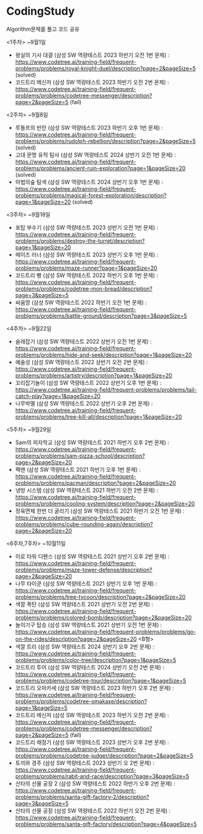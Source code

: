 # CodingStudy
Algorithm문제를 풀고 코드 공유

<1주차> ~9월1일
- 왕실의 기사 대결 (삼성 SW 역량테스트 2023 하반기 오전 1번 문제) : https://www.codetree.ai/training-field/frequent-problems/problems/royal-knight-duel/description?page=2&pageSize=5 (solved)
- 코드트리 메신저 (삼성 SW 역량테스트 2023 하반기 오전 2번 문제) : https://www.codetree.ai/training-field/frequent-problems/problems/codetree-messenger/description?page=2&pageSize=5 (fail)

<2주차> ~9월8일
- 루돌프의 반란 (삼성 SW 역량테스트 2023 하반기 오후 1번 문제) : https://www.codetree.ai/training-field/frequent-problems/problems/rudolph-rebellion/description?page=2&pageSize=5 (solved)
- 고대 문명 유적 탐사 (삼성 SW 역량테스트 2024 상반기 오전 1번 문제) : https://www.codetree.ai/training-field/frequent-problems/problems/ancient-ruin-exploration?page=1&pageSize=20 (solved)
- 마법의숲 탐색 (삼성 SW 역량테스트 2024 상반기 오후 1번 문제) : https://www.codetree.ai/training-field/frequent-problems/problems/magical-forest-exploration/description?page=1&pageSize=20 (solved)

<3주차> ~9월18일
- 포탑 부수기 (삼성 SW 역량테스트 2023 상반기 오전 1번 문제) : https://www.codetree.ai/training-field/frequent-problems/problems/destroy-the-turret/description?page=1&pageSize=20
- 메이즈 러너 (삼성 SW 역량테스트 2023 상반기 오후 1번 문제) : https://www.codetree.ai/training-field/frequent-problems/problems/maze-runner?page=1&pageSize=20
- 코드트리 빵 (삼성 SW 역량테스트 2022 하반기 오후 1번 문제) : https://www.codetree.ai/training-field/frequent-problems/problems/codetree-mon-bread/description?page=3&pageSize=5
- 싸움땅 (삼성 SW 역량테스트 2022 하반기 오전 1번 문제) : https://www.codetree.ai/training-field/frequent-problems/problems/battle-ground/description?page=3&pageSize=5

<4주차> ~9월22일
- 술래잡기 (삼성 SW 역량테스트 2022 상반기 오전 1번 문제) : https://www.codetree.ai/training-field/frequent-problems/problems/hide-and-seek/description?page=1&pageSize=20
- 예술성 (삼성 SW 역량테스트 2022 상반기 오전 2번 문제) : https://www.codetree.ai/training-field/frequent-problems/problems/artistry/description?page=1&pageSize=20
- 꼬리잡기놀이 (삼성 SW 역량테스트 2022 상반기 오후 1번 문제) : https://www.codetree.ai/training-field/frequent-problems/problems/tail-catch-play?page=1&pageSize=20
- 나무박멸 (삼성 SW 역량테스트 2022 상반기 오후 2번 문제) : https://www.codetree.ai/training-field/frequent-problems/problems/tree-kill-all/description?page=1&pageSize=20

<5주차> ~9월29일
- Sam의 피자학교 (삼성 SW 역량테스트 2021 하반기 오후 2번 문제) : https://www.codetree.ai/training-field/frequent-problems/problems/sam-pizza-school/description?page=2&pageSize=20
- 팩맨 (삼성 SW 역량테스트 2021 하반기 오후 1번 문제) : https://www.codetree.ai/training-field/frequent-problems/problems/pacman/description?page=2&pageSize=20
- 냉방 시스템 (삼성 SW 역량테스트 2021 하반기 오전 2번 문제) : https://www.codetree.ai/training-field/frequent-problems/problems/cooling-system/description?page=2&pageSize=20
- 정육면체 한번 더 굴리기 (삼성 SW 역량테스트 2021 하반기 오전 1번 문제) : https://www.codetree.ai/training-field/frequent-problems/problems/cube-rounding-again/description?page=2&pageSize=20

<6주차,7주차> ~10월11일
- 미로 타워 디펜스 (삼성 SW 역량테스트 2021 상반기 오후 2번 문제) : https://www.codetree.ai/training-field/frequent-problems/problems/maze-tower-defense/description?page=2&pageSize=20
- 나무 타이쿤 (삼성 SW 역량테스트 2021 상반기 오후 1번 문제) : https://www.codetree.ai/training-field/frequent-problems/problems/tree-tycoon/description?page=2&pageSize=20
- 색깔 폭탄 (삼성 SW 역량테스트 2021 상반기 오전 2번 문제) : https://www.codetree.ai/training-field/frequent-problems/problems/colored-bomb/description?page=2&pageSize=20
- 놀이기구 탑승 (삼성 SW 역량테스트 2021 상반기 오전 1번 문제) : https://www.codetree.ai/training-field/frequent-problems/problems/go-on-the-rides/description?page=2&pageSize=20
<B형>
- 색깔 트리 (삼성 SW 역량테스트 2024 상반기 오후 2번 문제) : https://www.codetree.ai/training-field/frequent-problems/problems/color-tree/description?page=1&pageSize=5
- 코드트리 투어 (삼성 SW 역량테스트 2024 상반기 오전 2번 문제) : https://www.codetree.ai/training-field/frequent-problems/problems/codetree-tour/description?page=1&pageSize=5
- 코드트리 오마카세 (삼성 SW 역량테스트 2023 하반기 오후 2번 문제) : https://www.codetree.ai/training-field/frequent-problems/problems/codetree-omakase/description?page=1&pageSize=5
- 코드트리 메신저 (삼성 SW 역량테스트 2023 하반기 오전 2번 문제) : https://www.codetree.ai/training-field/frequent-problems/problems/codetree-messenger/description?page=2&pageSize=5 (fail)
- 코드트리 채점기 (삼성 SW 역량테스트 2023 상반기 오후 2번 문제) : https://www.codetree.ai/training-field/frequent-problems/problems/codetree-judger/description?page=2&pageSize=5
- 토끼와 경주 (삼성 SW 역량테스트 2023 상반기 오 2번 문제) : https://www.codetree.ai/training-field/frequent-problems/problems/rabit-and-race/description?page=3&pageSize=5
- 산타의 선물 공장 2 (삼성 SW 역량테스트 2022 하반기 오후 2번 문제) : https://www.codetree.ai/training-field/frequent-problems/problems/santa-gift-factory-2/description?page=3&pageSize=5
- 산타의 선물 공장 (삼성 SW 역량테스트 2022 하반기 오전 2번 문제) : https://www.codetree.ai/training-field/frequent-problems/problems/santa-gift-factory/description?page=4&pageSize=5
  
